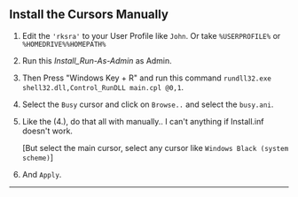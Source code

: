  ## Install the Cursors Manually
1. Edit the `'rksra'` to your User Profile like `John`. Or take ` %USERPROFILE% ` or ` %HOMEDRIVE%%HOMEPATH% `
2. Run this _Install_Run-As-Admin_ as Admin. 
3. Then Press "Windows Key + R" and run this command `rundll32.exe shell32.dll,Control_RunDLL main.cpl @0,1`.
4. Select the `Busy` cursor and click on `Browse..` and select the `busy.ani`.
5. Like the (4.), do that all with manually.. I can't anything if Install.inf doesn't work. 

   [But select the main cursor, select any cursor like `Windows Black (system scheme)`]
6. And `Apply`.

----
